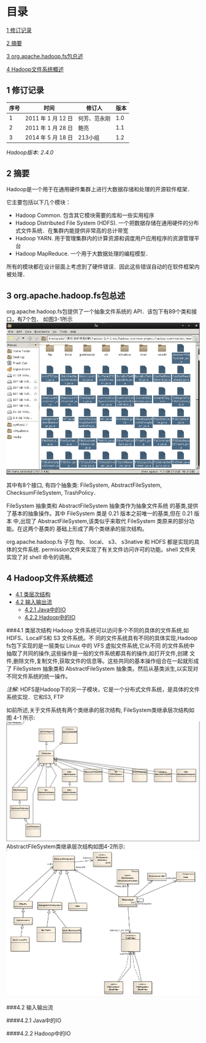 目录
=======

[1 修订记录](#1-修订记录)

[2 摘要](2-摘要)

[3 org.apache.hadoop.fs包总述](#3-orgapachehadoopfs包总述)

[4 Hadoop文件系统概述](#4-hadoop文件系统概述)

1 修订记录
----------
序号 |        时间        | 修订人       | 版本
---- | ------------------ | ------------ | ----
1    | 2011 年 1 月 12 日 | 何芳、范永刚 | 1.0
2    | 2011 年 1 月 28 日 | 鲍亮         | 1.1
3    | 2014 年 5 月 18 日 | 213小组      | 1.2

*Hadoop版本: 2.4.0*

2 摘要
------
Hadoop是一个用于在通用硬件集群上进行大数据存储和处理的开源软件框架．

它主要包括以下几个模块：
* Hadoop Common. 包含其它模块需要的库和一些实用程序
* Hadoop Distributed File System (HDFS). 一个把数据存储在通用硬件的分布
式文件系统．在集群内能提供非常高的总计带宽
* Hadoop YARN. 用于管理集群内的计算资源和调度用户应用程序的资源管理平台
* Hadoop MapReduce. 一个用于大数据处理的编程模型．

所有的模块都在设计层面上考虑到了硬件错误．因此这些错误自动的在软件框架内被处理．

3 org.apache.hadoop.fs包总述
-----------------------------
org.apache.hadoop.fs包提供了一个抽象文件系统的 API．该包下有89个类和接口，有7个包．
如图3-1所示
![img][3-1.jpg]

其中有8个接口, 有四个抽象类: FileSystem, AbstractFileSystem, ChecksumFileSystem, TrashPolicy．

FileSystem 抽象类和 AbstractFileSystem 抽象类作为抽象文件系统
的基类,提供了基本的抽象操作。其中 FileSystem 类是 0.21 版本之前唯一的基类,但在 0.21 版本
中,出现了 AbstractFileSystem,该类似乎来取代 FileSystem 类原来的部分功能。在这两个基类的
基础上形成了两个类继承的层次结构。

org.apache.hadoop.fs 子包 ftp、 local、 s3、 s3native 和 HDFS 都是实现的具体的文件系统.
permission文件夹实现了有关文件访问许可的功能。shell 文件夹实现了对 shell 命令的调用。

4 Hadoop文件系统概述
-------------------
* [4.1 类层次结构](#41-类层次结构)
* [4.2 输入输出流](#42-输入输出流)
    * [4.2.1 Java中的IO](#421-java中的io)
    * [4.2.2 Hadoop中的IO](#422-hadoop的io)

###4.1 类层次结构
Hadoop 文件系统可以访问多个不同的具体的文件系统,如 HDFS、LocalFS和 S3 文件系统。不
同的文件系统具有不同的具体实现,Hadoop fs包下实现的是一层类似 Linux 中的 VFS 虚拟文件系统,它从不同
的文件系统中抽取了共同的操作,这些操作是一般的文件系统都具有的操作,如打开文件,创建
文件,删除文件,复制文件,获取文件的信息等。这些共同的基本操作组合在一起就形成了
FileSystem 抽象类和 AbstractFileSystem 抽象类。然后从基类派生,以实现对不同文件系统的统一操作。

*注解:*
HDFS是Hadoop下的另一子模块，它是一个分布式文件系统，是具体的文件系统实现．它和S3, FTP

如前所述,关于文件系统有两个类继承的层次结构,
FileSystem类继承层次结构如图 4-1 所示:
![img][4-1.png]
AbstractFileSystem类继承层次结构如图4-2所示:
![img][4-2.png]


###4.2 输入输出流

####4.2.1 Java中的IO

####4.2.2 Hadoop中的IO



  [3-1.jpg]: ./images/3-1.jpg
  [4-1.png]: ./images/4-1.png
  [4-2.png]: ./images/4-2.png
